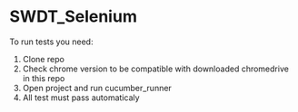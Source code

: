 # SWDT_Selenium
To run tests you need:
1. Clone repo
2. Check chrome version to be compatible with downloaded chromedrive in this repo
3. Open project and run cucumber_runner
4. All test must pass automaticaly
